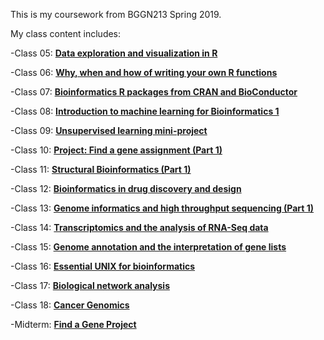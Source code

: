 This is my coursework from BGGN213 Spring 2019.

My class content includes: 

-Class 05: [**Data exploration and visualization in R**](class05/class05_rmd_git.md)

-Class 06: [**Why, when and how of writing your own R functions**](Class_06_B/class06_rmd_git.md)

-Class 07: [**Bioinformatics R packages from CRAN and BioConductor**](class_07/class_07_rmd_git.md)

-Class 08: [**Introduction to machine learning for Bioinformatics 1**](class_08/class08_rmd_git.md)

-Class 09: [**Unsupervised learning mini-project**](class_09/class09_rmd_git.md)

-Class 10: [**Project: Find a gene assignment (Part 1)**]()

-Class 11: [**Structural Bioinformatics (Part 1)**](Class_10/class11_rmd_git.md)

-Class 12: [**Bioinformatics in drug discovery and design**](Class12/class12_rmd_git.md)

-Class 13: [**Genome informatics and high throughput sequencing (Part 1)**]()

-Class 14: [**Transcriptomics and the analysis of RNA-Seq data**](Class14/class14_rmd_git.md)

-Class 15: [**Genome annotation and the interpretation of gene lists**](class15/cLASS15_rmD.md)

-Class 16: [**Essential UNIX for bioinformatics**](class16/class16_RMD_GIT.md)

-Class 17: [**Biological network analysis**](Class17/class17_RMD.md)

-Class 18: [**Cancer Genomics**]()

-Midterm: [**Find a Gene Project**](MIDTERM/MIDTERM_RMD.md)

